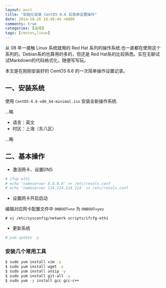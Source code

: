 ```yaml
---
layout: post
title: "初始化安装 CentOS 6.6 后简单设置操作"
date: 2014-10-26 18:49:44 +0800
comments: true
categories: [运维]
tags: [centos,linux]
---
```


从 08 年一接触 Linux 系统就用的 Red Hat 系列的操作系统.也一直都在使用这个系列的。Debian系的也算用的多的，但还是 Red Hat系的比较熟悉。实在无聊试试Markdown的代码格式化，随便写写玩。

本文是在刚刚安装好的 CentOS 6.6 的一次简单操作设置记录。

<!--more-->

## 一、安装系统 ##

使用 `CentOS-6.6-x86_64-minimal.iso` 安装全新操作系统.

...略

- 语言：英文
- 时区：上海（东八区）

...略

## 二、基本操作 ##


- 激活网卡、设置DNS

``` sh
# ifup eth1
# echo 'nameserver 8.8.8.8' >> /etc/resolv.conf
# echo 'nameserver 114.114.114.114' >> /etc/resolv.conf
```

- 设置网卡开启启动

编辑对应网卡配置文件中 `ONBOOT=no` 为 `ONBOOT=yes`

```
# vi /etc/sysconfig/network-scripts/ifcfg-eth1
```

- 更新系统

``` sh
# yum update -y
```

### 安装几个常用工具 ###

``` bash
$ sudo yum install vim -y
$ sudo yum install wget -y
$ sudo yum install unzip -y
$ sudo yum install git-all -y
$ sudo yum -y install gcc gcc-c++
```
